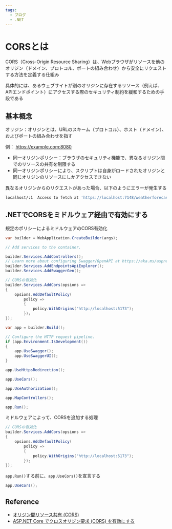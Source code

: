 ```yaml
---
tags:
  - ブログ
  - .NET
---
```


# CORSとは

CORS（Cross-Origin Resource Sharing）は、Webブラウザがリソースを他のオリジン（ドメイン、プロトコル、ポートの組み合わせ）から安全にリクエストする方法を定義する仕組み

具体的には、あるウェブサイトが別のオリジンに存在するリソース（例えば、APIエンドポイント）にアクセスする際のセキュリティ制約を緩和するための手段である

## 基本概念
オリジン：オリジンとは、URLのスキーム（プロトコル）、ホスト（ドメイン）、およびポートの組み合わせを指す

例： https://example.com:8080

- 同一オリジンポリシー：ブラウザのセキュリティ機能で、異なるオリジン間でのリソースの共有を制限する
- 同一オリジンポリシーにより、スクリプトは自身がロードされたオリジンと同じオリジンのリソースにしかアクセスできない

異なるオリジンからのリクエストがあった場合、以下のようにエラーが発生する
```bash
localhost/:1  Access to fetch at 'https://localhost:7148/weatherforecast' from origin 'http://localhost:5173' has been blocked by CORS policy: No 'Access-Control-Allow-Origin' header is present on the requested resource. If an opaque response serves your needs, set the request's mode to 'no-cors' to fetch the resource with CORS disabled.
```

## .NETでCORSをミドルウェア経由で有効にする
規定のポリシーによるミドルウェアのCORS有効化
```cs
var builder = WebApplication.CreateBuilder(args);

// Add services to the container.

builder.Services.AddControllers();
// Learn more about configuring Swagger/OpenAPI at https://aka.ms/aspnetcore/swashbuckle
builder.Services.AddEndpointsApiExplorer();
builder.Services.AddSwaggerGen();

// CORSの有効化
builder.Services.AddCors(opsions =>
{
    opsions.AddDefaultPolicy(
        policy =>
        {
            policy.WithOrigins("http://localhost:5173");
        });
});

var app = builder.Build();

// Configure the HTTP request pipeline.
if (app.Environment.IsDevelopment())
{
    app.UseSwagger();
    app.UseSwaggerUI();
}

app.UseHttpsRedirection();

app.UseCors();

app.UseAuthorization();

app.MapControllers();

app.Run();
```

ミドルウェアによって、CORSを追加する処理
```cs
// CORSの有効化
builder.Services.AddCors(opsions =>
{
    opsions.AddDefaultPolicy(
        policy =>
        {
            policy.WithOrigins("http://localhost:5173");
        });
});
```

`app.Run()`する前に、`app.UseCors()`を宣言する
```cs
app.UseCors();
```

## Reference
- [オリジン間リソース共有 (CORS)](https://developer.mozilla.org/ja/docs/Web/HTTP/CORS)
- [ASP.NET Core でクロスオリジン要求 (CORS) を有効にする](https://learn.microsoft.com/ja-jp/aspnet/core/security/cors?view=aspnetcore-8.0)